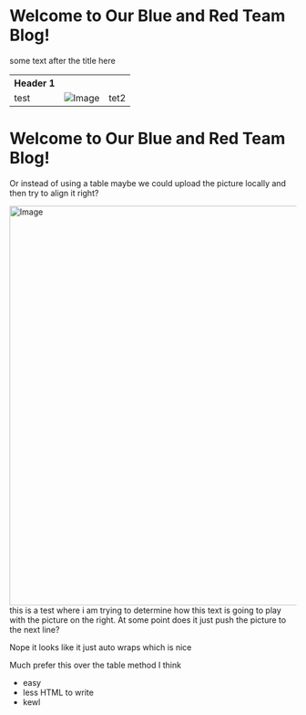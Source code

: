 <h1>Welcome to Our Blue and Red Team Blog! </h1>

<p> some text after the title here</p>

<table>
  <th> Header 1</th>
  <tr></tr>
  <td>test</td>
  <td> 
    <img src= "https://github.com/JointBaseRK/skills-github-pages/blob/main/yrdy.png" alt="Image">
  </td>
  <td>tet2</td>

</table>

# Welcome to Our Blue and Red Team Blog!
  <p align="left">
    Or instead of using a table maybe we could upload the picture locally and then try to align it right? 
  </p>
  <img src= "https://github.com/JointBaseRK/skills-github-pages/blob/main/yrdy.png" alt="Image" align=right width=700>
  <p>this is a test where i am trying to determine how this text is going to play with the picture on the right. At some point does it just push the picture to the next line?

  Nope it looks like it just auto wraps which is nice

  Much prefer this over the table method I think
  - easy
  - less HTML to write
  - kewl
  
  </p>
</body>
